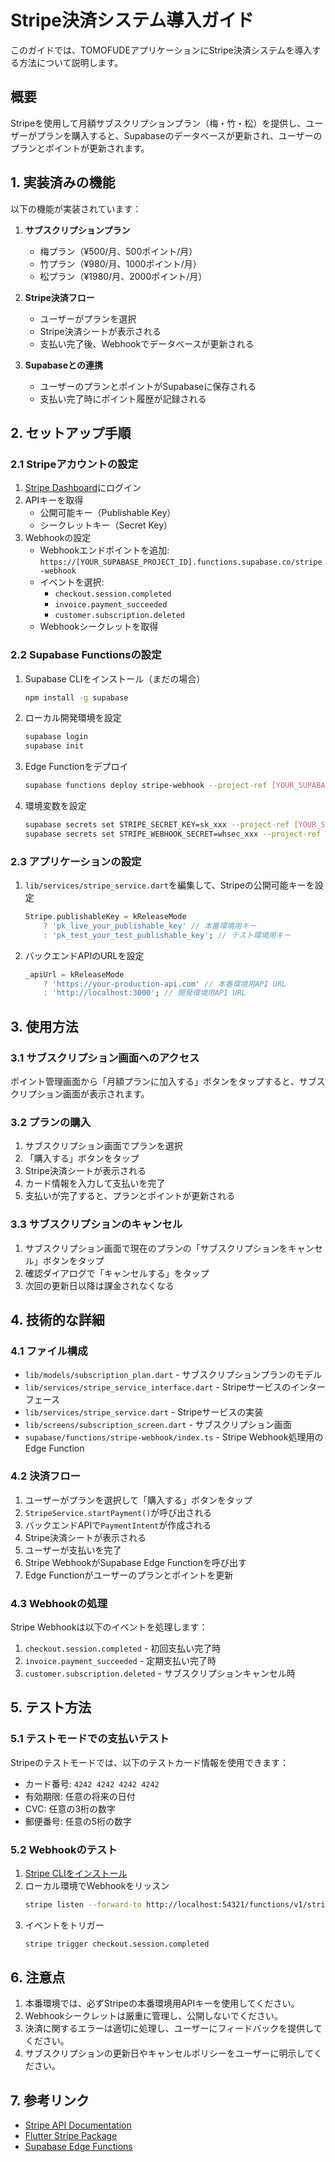# Stripe決済システム導入ガイド

このガイドでは、TOMOFUDEアプリケーションにStripe決済システムを導入する方法について説明します。

## 概要

Stripeを使用して月額サブスクリプションプラン（梅・竹・松）を提供し、ユーザーがプランを購入すると、Supabaseのデータベースが更新され、ユーザーのプランとポイントが更新されます。

## 1. 実装済みの機能

以下の機能が実装されています：

1. **サブスクリプションプラン**
   - 梅プラン（¥500/月、500ポイント/月）
   - 竹プラン（¥980/月、1000ポイント/月）
   - 松プラン（¥1980/月、2000ポイント/月）

2. **Stripe決済フロー**
   - ユーザーがプランを選択
   - Stripe決済シートが表示される
   - 支払い完了後、Webhookでデータベースが更新される

3. **Supabaseとの連携**
   - ユーザーのプランとポイントがSupabaseに保存される
   - 支払い完了時にポイント履歴が記録される

## 2. セットアップ手順

### 2.1 Stripeアカウントの設定

1. [Stripe Dashboard](https://dashboard.stripe.com/)にログイン
2. APIキーを取得
   - 公開可能キー（Publishable Key）
   - シークレットキー（Secret Key）
3. Webhookの設定
   - Webhookエンドポイントを追加: `https://[YOUR_SUPABASE_PROJECT_ID].functions.supabase.co/stripe-webhook`
   - イベントを選択:
     - `checkout.session.completed`
     - `invoice.payment_succeeded`
     - `customer.subscription.deleted`
   - Webhookシークレットを取得

### 2.2 Supabase Functionsの設定

1. Supabase CLIをインストール（まだの場合）
   ```bash
   npm install -g supabase
   ```

2. ローカル開発環境を設定
   ```bash
   supabase login
   supabase init
   ```

3. Edge Functionをデプロイ
   ```bash
   supabase functions deploy stripe-webhook --project-ref [YOUR_SUPABASE_PROJECT_ID]
   ```

4. 環境変数を設定
   ```bash
   supabase secrets set STRIPE_SECRET_KEY=sk_xxx --project-ref [YOUR_SUPABASE_PROJECT_ID]
   supabase secrets set STRIPE_WEBHOOK_SECRET=whsec_xxx --project-ref [YOUR_SUPABASE_PROJECT_ID]
   ```

### 2.3 アプリケーションの設定

1. `lib/services/stripe_service.dart`を編集して、Stripeの公開可能キーを設定
   ```dart
   Stripe.publishableKey = kReleaseMode
       ? 'pk_live_your_publishable_key' // 本番環境用キー
       : 'pk_test_your_test_publishable_key'; // テスト環境用キー
   ```

2. バックエンドAPIのURLを設定
   ```dart
   _apiUrl = kReleaseMode
       ? 'https://your-production-api.com' // 本番環境用API URL
       : 'http://localhost:3000'; // 開発環境用API URL
   ```

## 3. 使用方法

### 3.1 サブスクリプション画面へのアクセス

ポイント管理画面から「月額プランに加入する」ボタンをタップすると、サブスクリプション画面が表示されます。

### 3.2 プランの購入

1. サブスクリプション画面でプランを選択
2. 「購入する」ボタンをタップ
3. Stripe決済シートが表示される
4. カード情報を入力して支払いを完了
5. 支払いが完了すると、プランとポイントが更新される

### 3.3 サブスクリプションのキャンセル

1. サブスクリプション画面で現在のプランの「サブスクリプションをキャンセル」ボタンをタップ
2. 確認ダイアログで「キャンセルする」をタップ
3. 次回の更新日以降は課金されなくなる

## 4. 技術的な詳細

### 4.1 ファイル構成

- `lib/models/subscription_plan.dart` - サブスクリプションプランのモデル
- `lib/services/stripe_service_interface.dart` - Stripeサービスのインターフェース
- `lib/services/stripe_service.dart` - Stripeサービスの実装
- `lib/screens/subscription_screen.dart` - サブスクリプション画面
- `supabase/functions/stripe-webhook/index.ts` - Stripe Webhook処理用のEdge Function

### 4.2 決済フロー

1. ユーザーがプランを選択して「購入する」ボタンをタップ
2. `StripeService.startPayment()`が呼び出される
3. バックエンドAPIで`PaymentIntent`が作成される
4. Stripe決済シートが表示される
5. ユーザーが支払いを完了
6. Stripe WebhookがSupabase Edge Functionを呼び出す
7. Edge Functionがユーザーのプランとポイントを更新

### 4.3 Webhookの処理

Stripe Webhookは以下のイベントを処理します：

1. `checkout.session.completed` - 初回支払い完了時
2. `invoice.payment_succeeded` - 定期支払い完了時
3. `customer.subscription.deleted` - サブスクリプションキャンセル時

## 5. テスト方法

### 5.1 テストモードでの支払いテスト

Stripeのテストモードでは、以下のテストカード情報を使用できます：

- カード番号: `4242 4242 4242 4242`
- 有効期限: 任意の将来の日付
- CVC: 任意の3桁の数字
- 郵便番号: 任意の5桁の数字

### 5.2 Webhookのテスト

1. [Stripe CLIをインストール](https://stripe.com/docs/stripe-cli)
2. ローカル環境でWebhookをリッスン
   ```bash
   stripe listen --forward-to http://localhost:54321/functions/v1/stripe-webhook
   ```
3. イベントをトリガー
   ```bash
   stripe trigger checkout.session.completed
   ```

## 6. 注意点

1. 本番環境では、必ずStripeの本番環境用APIキーを使用してください。
2. Webhookシークレットは厳重に管理し、公開しないでください。
3. 決済に関するエラーは適切に処理し、ユーザーにフィードバックを提供してください。
4. サブスクリプションの更新日やキャンセルポリシーをユーザーに明示してください。

## 7. 参考リンク

- [Stripe API Documentation](https://stripe.com/docs/api)
- [Flutter Stripe Package](https://pub.dev/packages/flutter_stripe)
- [Supabase Edge Functions](https://supabase.com/docs/guides/functions)
